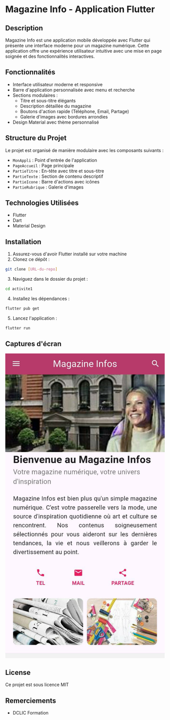# Magazine Info - Application Flutter

## Description
Magazine Info est une application mobile développée avec Flutter qui présente une interface moderne pour un magazine numérique. Cette application offre une expérience utilisateur intuitive avec une mise en page soignée et des fonctionnalités interactives.

## Fonctionnalités
- Interface utilisateur moderne et responsive
- Barre d'application personnalisée avec menu et recherche
- Sections modulaires :
  - Titre et sous-titre élégants
  - Description détaillée du magazine
  - Boutons d'action rapide (Téléphone, Email, Partage)
  - Galerie d'images avec bordures arrondies
- Design Material avec thème personnalisé

## Structure du Projet
Le projet est organisé de manière modulaire avec les composants suivants :
- `MonAppli` : Point d'entrée de l'application
- `PageAccueil` : Page principale
- `PartieTitre` : En-tête avec titre et sous-titre
- `PartieTexte` : Section de contenu descriptif
- `PartieIcone` : Barre d'actions avec icônes
- `PartieRubrique` : Galerie d'images

## Technologies Utilisées
- Flutter
- Dart
- Material Design

## Installation
1. Assurez-vous d'avoir Flutter installé sur votre machine
2. Clonez ce dépôt :
```bash
git clone [URL-du-repo]
```
3. Naviguez dans le dossier du projet :
```bash
cd activite1
```
4. Installez les dépendances :
```bash
flutter pub get
```
5. Lancez l'application :
```bash
flutter run
```

## Captures d'écran
![alt text](image.png)



## License
Ce projet est sous licence MIT

## Remerciements
- DCLIC Formation
